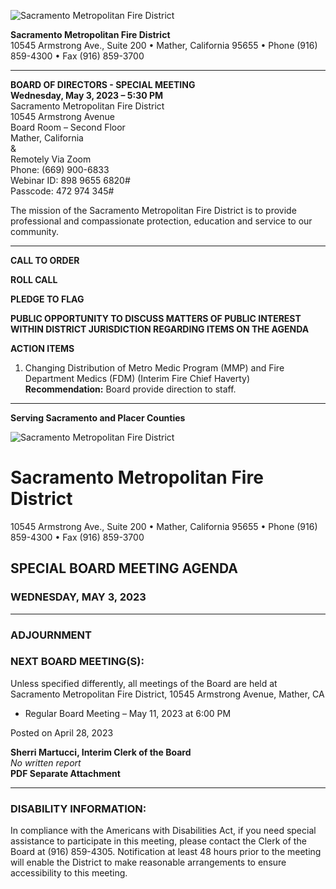 <!-- Page 1 -->
![Sacramento Metropolitan Fire District](https://www.sacmetrofiredistrict.org)

**Sacramento Metropolitan Fire District**  
10545 Armstrong Ave., Suite 200 • Mather, California 95655 • Phone (916) 859-4300 • Fax (916) 859-3700  

---

**BOARD OF DIRECTORS - SPECIAL MEETING**  
**Wednesday, May 3, 2023 – 5:30 PM**  
Sacramento Metropolitan Fire District  
10545 Armstrong Avenue  
Board Room – Second Floor  
Mather, California  
&  
Remotely Via Zoom  
Phone: (669) 900-6833  
Webinar ID: 898 9655 6820#  
Passcode: 472 974 345#  

The mission of the Sacramento Metropolitan Fire District is to provide professional and compassionate protection, education and service to our community.

---

**CALL TO ORDER**  

**ROLL CALL**  

**PLEDGE TO FLAG**  

**PUBLIC OPPORTUNITY TO DISCUSS MATTERS OF PUBLIC INTEREST WITHIN DISTRICT JURISDICTION REGARDING ITEMS ON THE AGENDA**  

**ACTION ITEMS**  

1. Changing Distribution of Metro Medic Program (MMP) and Fire Department Medics (FDM) (Interim Fire Chief Haverty)  
   **Recommendation:** Board provide direction to staff.  

---

**Serving Sacramento and Placer Counties**  
<!-- Page 2 -->
![Sacramento Metropolitan Fire District](https://www.sacmetrofiredistrict.org)

# Sacramento Metropolitan Fire District
10545 Armstrong Ave., Suite 200 • Mather, California 95655 • Phone (916) 859-4300 • Fax (916) 859-3700

## SPECIAL BOARD MEETING AGENDA
### WEDNESDAY, MAY 3, 2023

---

### ADJOURNMENT

### NEXT BOARD MEETING(S):
Unless specified differently, all meetings of the Board are held at Sacramento Metropolitan Fire District, 10545 Armstrong Avenue, Mather, CA

- Regular Board Meeting – May 11, 2023 at 6:00 PM

Posted on April 28, 2023

**Sherri Martucci, Interim Clerk of the Board**  
*No written report*  
**PDF Separate Attachment**

---

### DISABILITY INFORMATION:
In compliance with the Americans with Disabilities Act, if you need special assistance to participate in this meeting, please contact the Clerk of the Board at (916) 859-4305. Notification at least 48 hours prior to the meeting will enable the District to make reasonable arrangements to ensure accessibility to this meeting.
